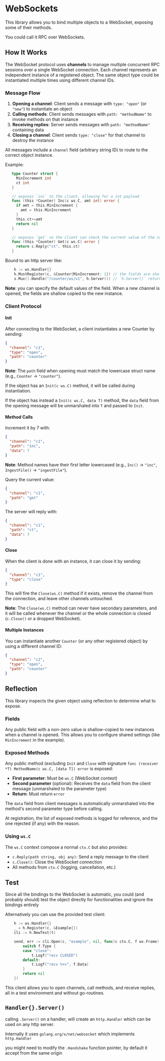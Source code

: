 # WebSockets

This library allows you to bind multiple objects to a WebSocket, exposing some of their methods.

You could call it RPC over WebSockets.

## How It Works

The WebSocket protocol uses **channels** to manage multiple concurrent RPC sessions over a single WebSocket connection. Each channel represents an independent instance of a registered object. The same object type could be instantiated multiple times using different channel IDs.

### Message Flow

1. **Opening a channel**: Client sends a message with `type: "open"` (or `"new"`) to instantiate an object
2. **Calling methods**: Client sends messages with `path: "methodName"` to invoke methods on that instance
3. **Receiving replies**: Server sends messages with `path: "methodName"` containing data
4. **Closing a channel**: Client sends `type: "close"` for that channel to destroy the instance

All messages include a `channel` field (arbitrary string ID) to route to the correct object instance.


Example:

```go
   type Counter struct {
     MinIncrement int
     ct int
   }

   // exposes `inc` to the client, allowing for a int payload
   func (this *Counter) Inc(c ws.C, amt int) error {
     if amt < this.MinIncrement {
       amt = this.MinIncrement
     }
     this.ct+=amt
     return nil
   }

   // exposes `get` so the client can check the current value of the counter
   func (this *Counter) Get(c ws.C) error {
     return c.Reply("ct", this.ct)
   }
```   

Bound to an http server like:

```go
	h := ws.Handler{}
	h.MustRegister(c, &Counter{MinIncrement: 1}) // the fields are shallow copied into any new instance
	s.Mux().Handle("/counter/ws/v1", h.Server()) // `h.Server()` returns an http.Handler
```

**Note**: you can specify the default values of the field. When a new channel is opened, the fields are shallow copied to the new instance.

### Client Protocol

#### Init

After connecting to the WebSocket, a client instantiates a new Counter by sending:

```json
{
  "channel": "c1",
  "type": "open",
  "path": "counter"
}
```

**Note**: The `path` field when opening must match the lowercase struct name (e.g., `Counter` → `"counter"`).

If the object has an `Init(c ws.C)` method, it will be called during instantiation.

If the object has instead a `Init(c ws.C, data T)` method, the `data` field from the opening message will be unmarshaled into `T` and passed to `Init`.


#### Method Calls

Increment it by 7 with:

```json
{
  "channel": "c1",
  "path": "inc",
  "data": 7
}
```

**Note**: Method names have their first letter lowercased (e.g., `Inc()` → `"inc"`, `IngestFile()` → `"ingestFile"`).

Query the current value:

```json
{
  "channel": "c1",
  "path": "get"
}
```

The server will reply with:

```json
{
  "channel": "c1",
  "path": "ct",
  "data": 7
}
```

#### Close

When the client is done with an instance, it can close it by sending:

```json
{
  "channel": "c1",
  "type": "close"
}
```

This will fire the `Close(ws.C)` method if it exists, remove the channel from the connection, and leave other channels untouched.

**Note**: The `Close(ws.C)` method can never have secondary parameters, and it will be called whenever the channel or the whole connection is closed (`c.Close()` or a dropped WebSocket).


#### Multiple Instances

You can instantiate another `Counter` (or any other registered object) by using a different channel ID:

```json
{
  "channel": "c2",
  "type": "open",
  "path": "counter"
}
```


## Reflection

This library inspects the given object using reflection to determine what to expose.

### Fields

Any public field with a non-zero value is shallow-copied to new instances when a channel is opened. This allows you to configure shared settings (like `MinIncrement` in the example).


### Exposed Methods

Any public method (excluding `Init` and `Close` with signature `func (receiver *T) MethodName(c ws.C, [data T]) error` is exposed:

- **First parameter**: Must be `ws.C` (WebSocket context)
- **Second parameter** (optional): Receives the `data` field from the client message (unmarshaled to the parameter type)
- **Return**: Must return `error`

The `data` field from client messages is automatically unmarshaled into the method's second parameter type before calling.

At registration, the list of exposed methods is logged for reference, and the one rejected (if any) with the reason.

### Using `ws.C`

The `ws.C` context compose a normal `ctx.C` but also provides:
- `c.Reply(path string, obj any)`: Send a reply message to the client
- `c.Close()`: Close the WebSocket connection
- All methods from `ctx.C` (logging, cancellation, etc.)


## Test

Since all the bindings to the WebSocket is automatic, you could (and probably should) test the object directly for functionalities and ignore the bindings entirely

Alternatively you can use the provided test client:

```go
	h := ws.Handler{}
	_ = h.Register(c, &Example{})
	cli := h.NewTest(t)

	send, err := cli.Open(c, "example", nil, func(c ctx.C, f ws.Frame) error {
		switch f.Type {
		case "close":
			t.Logf("recv CLOSED")
		default:
			t.Logf("recv %+v", f.Data)
		}
		return nil
	})
```

This client allows you to open channels, call methods, and receive replies, all in a test environment and without go-routines.


## `Handler{}.Server()`

calling `.Server()` on a handler, will create an `http.Handler` which can be used on any http server.

Internally it uses `golang.org/x/net/websocket` which implements `http.Handler`

you might need to modify the `.Handshake` function pointer, by default it accept from the same origin

